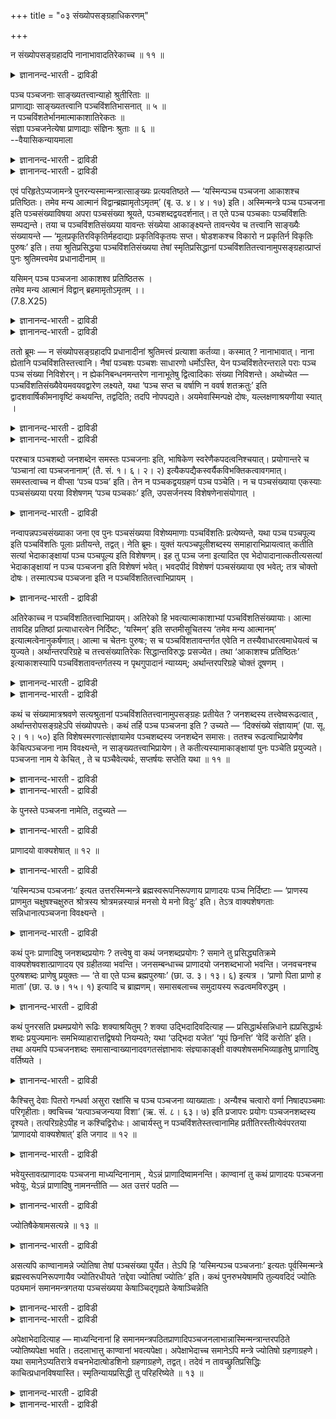 +++
title = "०३ संख्योपसङ्ग्रहाधिकरणम्"

+++

न संख्योपसङ्ग्रहादपि नानाभावादतिरेकाच्च ॥ ११ ॥  
<details><summary>ज्ञानानन्द-भारती - द्राविडी</summary>

न सङ्ग्योबसङ्ग्रहादबि नानाबावाददिरेगाच्च ॥ ११ ॥
</details>

पञ्च पञ्चजनाः साङ्ख्यतत्त्वान्याहो श्रुतीरिताः ॥  
प्राणाद्याः साङ्ख्यतत्त्वानि पञ्चविंशतिभासनात् ॥ ५ ॥  
न पञ्चविंशतेर्भानमात्माकाशातिरेकतः ॥  
संज्ञा पञ्चजनेत्येषा प्राणाद्याः संज्ञिनः श्रुताः ॥ ६ ॥  
--वैयासिकन्यायमाला

<details><summary>ज्ञानानन्द-भारती - द्राविडी</summary>

पञ्ज पञ्ज जऩङ्गळ् ऎऩ्बदु साङ्गियर् सॊल्लुम् तत्वङ्गळा? अल्लदु वेदत्तिल् सॊल्लिय पिराणऩ् मुदलियवैगळा? इरुबत्तैन्दु ऎऩ्ऱु तॆरिवदिऩाल् साङ्गियर् सॊल्लुम् तत्वङ्गळ्दाऩ्।
</details>

<details><summary>ज्ञानानन्द-भारती - द्राविडी</summary>

आत्मावुम् आगासमुम् अदिगमायिरुप्पदाल् इरुबत् तैन्दु ऎऩ्ऱु तॆरिवदिल्लै। "पञ्जजऩङ्गळ्" ऎऩ्ऱ इदु वॆऱुम् पॆयर्। अप्पॆयरुळ्ळवैगळ् वेदत्तिल् कण्ड पिराणऩ् मुदलियवै।
</details>

एवं परिहृतेऽप्यजामन्त्रे पुनरन्यस्मान्मन्त्रात्साङ्ख्यः प्रत्यवतिष्ठते — ‘यस्मिन्पञ्च पञ्चजना आकाशश्च प्रतिष्ठितः। तमेव मन्य आत्मानं विद्वान्ब्रह्मामृतोऽमृतम्’ (बृ. उ. ४। ४। १७) इति। अस्मिन्मन्त्रे पञ्च पञ्चजना इति पञ्चसंख्याविषया अपरा पञ्चसंख्या श्रूयते, पञ्चशब्दद्वयदर्शनात्। त एते पञ्च पञ्चकाः पञ्चविंशतिः सम्पद्यन्ते। तया च पञ्चविंशतिसंख्यया यावन्तः संख्येया आकाङ्क्ष्यन्ते तावन्त्येव च तत्त्वानि साङ्ख्यैः संख्यायन्ते — ‘मूलप्रकृतिरविकृतिर्महदाद्याः प्रकृतिविकृतयः सप्त। षोडशकश्च विकारो न प्रकृतिर्न विकृतिः पुरुषः’ इति। तया श्रुतिप्रसिद्धया पञ्चविंशतिसंख्यया तेषां स्मृतिप्रसिद्धानां पञ्चविंशतितत्त्वानामुपसङ्ग्रहात्प्राप्तं पुनः श्रुतिमत्त्वमेव प्रधानादीनाम् ॥

यसिमन् पञ्च पञ्चजना आकाशश्व प्रतिष्ठितरू ।  
तमेव मन्य आत्मानं विद्वान् ब्रहमामृतोऽमृतम् ।।  
(7.8.X25)

<details><summary>ज्ञानानन्द-भारती - द्राविडी</summary>

(ऎदऩिडत्तिल् ऐन्दु पञ्जजऩर्गळुम् आगासमुम् अत्यस्तमाग उळ्ळऩवो अन्द आत्मावैये अमिरुदमाऩ पिरह्ममाग अऱिगिऱेऩ्। पिरह्मत्तै यऱिन्द नाऩ् अमिरुदऩाग आगिऱेऩ्) इन्द सुरुदियिल् कूऱप्पट्ट ऐन्दु पञ्जजऩर्गळ् ऎऩ्बदु साङ्गयर्गळिऩ् तत्वङ्गळैक् कुऱिक्किऱदा अल्लदु सुरुदियिल् कूऱप्पट्ट पिराणऩ् मुदलियवैगळैक् कूऱुगिऱदा ऎऩ्ऱु सन्देहम्। इङ्गु ऐन्दु वगैयाऩ ऐन्दु जऩङ्गळ् कूऱप्पट्टुळ्ळऩ। मॊत्तम् २५ आगिऱदु। आगवे साङ्ग्यर्गळिऩ् २५ तत्तुवङ्गळैये इदु कुऱिक्किऱदु ऎऩ्ऱु पूर्वबक्षम्। साङ्ग्य तत्वङ्गळ् पलवाग उळ्ळऩ। इवैगळै ऐन्दैन्दाग वगुत्तु अवर्गळ् कूऱविल्लै। मेलुम् २५क्कु मेले आत्मा आगासम् इङ्गु कूऱप्पट्टुळ्ळदु। आगवे इदु साङ्ग्यदत्वङ्गळै कुऱिक्कविल्लै, पिराणऩ् मुदलाऩ ऒव्वॊऩ्ऱुक्कुम् पञ्जजऩम् ऎऩ्ऱु पॆयर् ऎऩ्ऱु सित्तान्दम्)।
</details>

<details><summary>ज्ञानानन्द-भारती - द्राविडी</summary>

इव्विदम् ‘अजा' मन्दिरम् परिहरिक्कप्पट्ट पोदिलुम्, मऱुबडियुम् साङ्गियऩ् वेऱु मन्दिरत्तिऩाल् ऎदिर्क्किऱाऩ्; “ऎदऩिडत्तिल् ऐन्दु पञ्जजऩङ्गळिरुक् किऩ्ऱऩवो आगासमुम् निलैत् तिरुक्किऱदो, अदैये आत्मावाग मऩऩम् सॆय्गिऱेऩ्। मरणमऱ्ऱ पिरह्मत्तै अऱिन्दु मरणमऱ्ऱवऩाग (नाऩुम् इरुक्किऱेऩ्)" (पिरुहत्। ४-४-१७) ऎऩ्ऱु इन्द मन्दिरत्तिल् “ऐन्दु पञ्जजऩङ्गळ्” ऎऩ्ऱु ऐन्दु ऎऩ्ऱ ऎण्णिक्कैयै विषयमायुळ्ळ वेऱु ऐन्दु ऎऩ्गिऱ ऎण्णिक्कै काणप्पडुगिऱदु। इरण्डु ऐन्दु ऎऩ्ऱ सप्तम् काणुवदाल्। अन्द इन्द ऐन्दु ऐन्दु इरुबत्तैन्दु आगिऩ्ऱऩ। अप्पडि इरुबत्तैन्दु ऎऩ्ऱ ऎण्णिक्कैयाल् ऎण्ण वेण्डियदाग ऎत्तऩै ऎदिर्बार्क्कप्पडुगिऩ्ऱऩवो, अत्तऩैये (२५) तत्वङ्गळ् साङ्गियर्गळाल् ऎण्णप्पडुगिऩ्ऱऩ; “विगारमडैयाद मूलप्पिरगिरुदि ऒऩ्ऱु, पिरगिरुदि यागवुम्, विगिरुदियागवुम् इरुक्किऱ महत् मुदलिय एऴु, विगारम् पदिऩाऱु, पिरगिरुदियुमिल्लामल् विगिरुदि युमिल्लाद पुरुषऩ् ऒऩ्ऱु" (साङ्ग्यगारिगै) ऎऩ्ऱु, सुरुदियिल् पिरसित्तमायिरुक्कुम् अन्द इरुबत्तैन्दु ऎऩ्ऱ ऎण्णिक्कैयाल्, स्मिरुदिप् पिरसित्तमाऩ अन्द इरुबत्तैन्दु तत्वङ्गळ् सॊल्लप्पडुवदाल्, पिरदाऩम् मुदलियवैगळुक्कु मऱुबडियुम् वेद सप्तमुळ्ळ तऩ्मैये एऱ्पडुगिऱदु।
</details>

ततो ब्रूमः — न संख्योपसङ्ग्रहादपि प्रधानादीनां श्रुतिमत्त्वं प्रत्याशा कर्तव्या। कस्मात् ? नानाभावात्। नाना ह्येतानि पञ्चविंशतिस्तत्त्वानि। नैषां पञ्चशः पञ्चशः साधारणो धर्मोऽस्ति, येन पञ्चविंशतेरन्तराले पराः पञ्च पञ्च संख्या निविशेरन्। न ह्येकनिबन्धनमन्तरेण नानाभूतेषु द्वित्वादिकाः संख्या निविशन्ते। अथोच्येत — पञ्चविंशतिसंख्यैवेयमवयवद्वारेण लक्ष्यते, यथा ‘पञ्च सप्त च वर्षाणि न ववर्ष शतक्रतुः’ इति द्वादशवार्षिकीमनावृष्टिं कथयन्ति, तद्वदिति; तदपि नोपपद्यते। अयमेवास्मिन्पक्षे दोषः, यल्लक्षणाश्रयणीया स्यात् ।

<details><summary>ज्ञानानन्द-भारती - द्राविडी</summary>

सित्तान्दम्: अदऩाल् सॊल्गिऱोम्; ऎण्णिक् कैयै सॊल्वदिऩालुम्गूड पिरदाऩम् मुदलियवै कळुक्कु वेद सप्तमुळ्ळ तऩ्मै ऎऩ्बदिल् आसै वैत्तुक्कॊळ्ळ वेण्डाम्। एऩ्? पलवाग इरुप्पदाल्, इन्द इरुबत्तैन्दु तत्वङ्गळ् पलवागवल्लवा इरुक्किऩ्ऱऩ? इवैगळुक्कुळ् ऐन्दु ऐन्दाग (पिरिक्कुम्बडि) पॊदुवाऩ तर्मम् ऎदुवुमिल्लै। ऎदु इरुन्दाल् इरुबत्तैन्दुक्कुळ्ळे वेऱु ऐन्दु ऐन्दु ऎण्णिक्कैगळ् नुऴैयमुडियुमो अप्पडि, एदेऩु मॊरु सम्बन्दमऩ्ऩियिल् पलविद पदार्त्तङ्गळुक्कुळ् इरण्डु मुदलाऩ ऎण्णिक्कैगळ् नुऴैय मुडिया तल्लवा?
</details>

<details><summary>ज्ञानानन्द-भारती - द्राविडी</summary>

अवयवङ्गळ् मूलमाग इरुबत्तैन्दु ऎऩ्ऱ इदुदाऩ् कुऱिक्कप्पडुगिऱदु, 'ऐन्दु, एऴु वरुषङ्गळ् इन्दिरऩ् मऴैबॆय्यविल्लै' ऎऩ्ऱु पऩ्ऩिरण्डु वरुषगालमिरुन्द मऴैयिल्लामैयै ऎप्पडि सॊल्गिऱार्गळो, अप्पडि ऎऩ्ऱु सॊऩ्ऩाल्, अदुवुम् पॊरुन्दादु। इन्दप् पक्षत्तिल् लक्षणैयै आसिरयिक्क वेण्डियिरुप्पदु ऎदुवो अदुवे तोषम्।
</details>

परश्चात्र पञ्चशब्दो जनशब्देन समस्तः पञ्चजनाः इति, भाषिकेण स्वरेणैकपदत्वनिश्चयात्। प्रयोगान्तरे च ‘पञ्चानां त्वा पञ्चजनानाम्’ (तै. सं. १। ६। २। २) इत्यैकपद्यैकस्वर्यैकविभक्तिकत्वावगमात्। समस्तत्वाच्च न वीप्सा ‘पञ्च पञ्च’ इति। तेन न पञ्चकद्वयग्रहणं पञ्च पञ्चेति। न च पञ्चसंख्याया एकस्याः पञ्चसंख्यया परया विशेषणम् ‘पञ्च पञ्चकाः’ इति, उपसर्जनस्य विशेषणेनासंयोगात् ।

<details><summary>ज्ञानानन्द-भारती - द्राविडी</summary>

मेलुम्, इङ्गे पिऩ्ऩालुळ्ळ पञ्ज ऎऩ्ऱ सप्तम् पञ्जजऩङ्गळ् ऎऩ्ऱु जऩ ऎऩ्ऱ सप्तत्तुडऩ् सेर्न्दि रुक्किऱदु। परिबाषैप्पडिक्कुळ्ळ स्वरत्तिऩाल् ऒरे पदमॆऩ्ऱु निच्चयप्पडुवदाल्, वेऱु पिरयोगत्तिलुम् “उऩ्ऩै ऐन्दु पञ्ज जऩङ्गळुक्काग” ऎऩ्ऱु ऒरे पदम्, ऒरे स्वरम्, ऒरे विबक्ति ऎऩ्ऱु तॆरिवदाल्, समस्तमायिरुप्पदाल् (सेर्न्दु ऒरे पदमायिरुप्पदाल्) ऐन्दु ऐन्दु ऎऩ्ऱु तिरुम्बच् चॊल्लप्पडविल्लै। ऐन्दु ऐन्दु ऎऩ्ऱु इरण्डु ऐन्दै किरहिप्पदुमिल्लै। ऒरु ऐन्दु ऎऩ्ऱ ऎण्णिक्कैक्कु मऱ्ऱ ऐन्दु ऎऩ्ऱ ऎण्णिक् कैयुडऩ् ऐन्दु ऐन्दायुळ्ळवै ऎऩ्ऱु विसेषणमु मिल्लै उबसर्जऩत्तिऱ्कु (पिरदाऩमल्लाददऱ्कु) विसेषणत्तुडऩ् सेर्क्कै किडैयाददिऩाल्।
</details>

नन्वापन्नपञ्चसंख्याका जना एव पुनः पञ्चसंख्यया विशेष्यमाणाः पञ्चविंशतिः प्रत्येष्यन्ते, यथा पञ्च पञ्चपूल्य इति पञ्चविंशतिः पूलाः प्रतीयन्ते, तद्वत्। नेति ब्रूमः। युक्तं यत्पञ्चपूलीशब्दस्य समाहाराभिप्रायत्वात् कतीति सत्यां भेदाकाङ्क्षायां पञ्च पञ्चपूल्य इति विशेषणम्। इह तु पञ्च जना इत्यादित एव भेदोपादानात्कतीत्यसत्यां भेदाकाङ्क्षायां न पञ्च पञ्चजना इति विशेषणं भवेत्। भवदपीदं विशेषणं पञ्चसंख्याया एव भवेत्; तत्र चोक्तो दोषः। तस्मात्पञ्च पञ्चजना इति न पञ्चविंशतितत्त्वाभिप्रायम् ।

<details><summary>ज्ञानानन्द-भारती - द्राविडी</summary>

ऐन्दु ऎऩ्ऱ ऎण्णिक्कैयुडऩ् सेर्क्कप्पट्ट जऩङ्गळे मऱुबडियुम् ऐन्दु ऎऩ्ऱ ऎण्णिक्कैयिऩाल् विसेषिक्कप्पडुम् पोदु इरुबत्तैन्दु ऎऩ्ऱु अऱियप्पडुगिऱार्गळ् ऎप्पडि "ऐन्दु ऐन्दु कोरैगळ्” ऎऩ्ऱाल् इरुबत्तैन्दु कोरैगळ् अऱियप्पडुगिऱदो अदैप्पोल; ऎऩ्ऱाल्, अप्पडियल्ल ऎऩ्गिऱोम्। पञ्जबूलि सप्तत्तिऱ्कु ऐन्दु कोरैगळिऩ् कूट्टङ्गळ् ऎऩ्ऱु पॊरुळ्। कूट्टङ्गळ् ऎत्तऩै ऎऩ्ऱु वेऱ्ऱुमै पऱ्ऱिक्केळ्विवरुम्बोदु ऐन्दु कोरैगळिऩ् कूट्टम् ऐन्दु ऎऩ्ऱु कुऱिप्पिडुवदु नियायम् इङ्गे ऐन्दु जऩङ्गळ् ऎऩ्ऱु मुदलिलेये वेऱुबडुत्तिच् चॊल्लि यिरुप्पदाल् ऎत्तऩैयॆऩ्ऱु वेऱुबडुत्तित् तॆरिय विरुप्पमिल्लाददिऩाल् ‘ऐन्दु ऐन्दु जऩङ्गळ्' ऎऩ्बदु विसेषणमागादु। इदु विसेषणमाऩालुम् कूड ऐन्दु ऎऩ्ऱ ऎण्णिक्कैक्कुत्ताऩ् विसेषणमागुम्; अव्विषयत् तिलो तोषम् सॊल्लप्पट्टुविट्टदु। आगैयाल् ‘ऐन्दु ऐन्दु जऩङ्गळ्' ऎऩ्बदु इरुबत्तैन्दु तत्वङ्गळै अबिप्पिरायमागवुळ्ळदिल्लै।
</details>

अतिरेकाच्च न पञ्चविंशतितत्त्वाभिप्रायम्। अतिरेको हि भवत्यात्माकाशाभ्यां पञ्चविंशतिसंख्यायाः। आत्मा तावदिह प्रतिष्ठां प्रत्याधारत्वेन निर्दिष्टः, ‘यस्मिन्’ इति सप्तमीसूचितस्य ‘तमेव मन्य आत्मानम्’ इत्यात्मत्वेनानुकर्षणात्। आत्मा च चेतनः पुरुषः; स च पञ्चविंशतावन्तर्गत एवेति न तस्यैवाधारत्वमाधेयत्वं च युज्यते। अर्थान्तरपरिग्रहे च तत्त्वसंख्यातिरेकः सिद्धान्तविरुद्धः प्रसज्येत। तथा ‘आकाशश्च प्रतिष्ठितः’ इत्याकाशस्यापि पञ्चविंशतावन्तर्गतस्य न पृथगुपादानं न्याय्यम्; अर्थान्तरपरिग्रहे चोक्तं दूषणम् ।

<details><summary>ज्ञानानन्द-भारती - द्राविडी</summary>

'अदिगमिरुप्पदालुम्" इरुबत्तैन्दु तत्तुव अबिप्रायमिल्लै। आत्मा, आगासम्, इरण्डिऩालुम् इरुबत्तैन्दु ऎऩ्ऱ ऎण्णिक्कैक्कु अदिगमागवे इरुक्किऱदु। इरुप्पदऱ्कु आदारमाग इङ्गे आत्मा कुऱिप्पिडप्पट्टिरुक्किऱदु। “ऎदऩिडत्तिल्” ऎऩ्ऱु एऴाम् वेऱ्ऱुमैयाल् सूसिक्कप्पट्टदै "अन्द आत्मा वैये मऩऩम् सॆय्गिऱेऩ्” ऎऩ्ऱु आत्मावाग इऴुत्तुच् चॊल्वदाल् आत्मावो सेदऩऩाऩ पुरुषऩ्, अवरो इरुबत्तैन्दुक्कुळ्ळेये अडङ्गि यिरुप्पदाल्, अवरुक्के आदारमायिरुक्कुम् तऩ्मै आदेयमा यिरुक्कुम् तऩ्मै ऎऩ्बदु पॊरुन्दादु। अदु वेऱु पदार्त्तम् ऎऩ्ऱु वैत्तुक्कॊण्डालो, तत्तुवङ्गळिऩ् ऎण्णिक्कैक्कु अदिगमाग सित्तान्दत्तिऱ्कु विरोदमाग एऱ्पट्टुविडुम्।
</details>

<details><summary>ज्ञानानन्द-भारती - द्राविडी</summary>

अप्पडिये ‘आगासमुम् निलैत्तिरुक्किऱदु' ऎऩ्ऱु इरुबत्तु ऐन्दिल् अडङ्गियुळ्ळ आगासत्तैयुम् तऩियाग ऎडुत्तुक्कॊळ्वदु नियायमिल्लै। अदु वेऱु पदार्त्तम् ऎऩ्ऱु वैत्तुक् कॊण्डालो मुऩ्सॊऩ्ऩ तोषम्।
</details>

कथं च संख्यामात्रश्रवणे सत्यश्रुतानां पञ्चविंशतितत्त्वानामुपसङ्ग्रहः प्रतीयेत ? जनशब्दस्य तत्त्वेष्वरूढत्वात् , अर्थान्तरोपसङ्ग्रहेऽपि संख्योपपत्तेः। कथं तर्हि पञ्च पञ्चजना इति ? उच्यते — ‘दिक्संख्ये संज्ञायाम्’ (पा. सू. २। १। ५०) इति विशेषस्मरणात्संज्ञायामेव पञ्चशब्दस्य जनशब्देन समासः। ततश्च रूढत्वाभिप्रायेणैव केचित्पञ्चजना नाम विवक्ष्यन्ते, न साङ्ख्यतत्त्वाभिप्रायेण। ते कतीत्यस्यामाकाङ्क्षायां पुनः पञ्चेति प्रयुज्यते। पञ्चजना नाम ये केचित् , ते च पञ्चैवेत्यर्थः, सप्तर्षयः सप्तेति यथा ॥ ११ ॥

<details><summary>ज्ञानानन्द-भारती - द्राविडी</summary>

मेलुम्, ऎण्णिक्कै मात्तिरम् सॊल्लियिरुक् कैयिल्, सुरुदियिल् केळ्विप्पडाद इरुबत्तैन्दु तत्तुवङ्गळै ऎडुत्तुक्कॊळ्वदु ऎप्पडि एऱ्पड मुडियुम्? जऩ ऎऩ्ऱ सप्तत्तिऱ्कु तत्तुवङ्गळिल् रूडियिल् लाददिऩाल्। वेऱु अर्त्तत्तै ऎडुत्तुक्कॊण्डालुम् कूड ऎण्णिक्कै पॊरुन्दु माऩदिऩाल्।
</details>

<details><summary>ज्ञानानन्द-भारती - द्राविडी</summary>

अप्पडियाऩाल्, ऐन्दु ऐन्दु जऩङ्गळ् ऎऩ्बदु ऎप्पडि? सॊल्लप्पडुगिऱदु 'तिक्सङ्ग्ये सम्ज्ञायाम्' (पाणिऩि। २-१-५०) ऎऩ्ऱु कुऱिप्पिट्टु स्मरिक्कप्पट्टि रुप्पदाल्, पॆयर् ऎऩ्बदिल् ताऩ् पञ्ज ऎऩ्ऱ सप्तत्तिऱ्कु जऩ ऎऩ्ऱ सप्तत्तुडऩ् समासम्। आगैयाल् रूडम् ऎऩ्ऱ अबिप्पिरायत्तिऩालेये पञ्ज जऩङ्गळ् ऎऩ्ऱु सिलर् सॊल्ल विरुम्बप्पडुगिऱार्गळ्, साङ्गिय ऩुडैय तत्तुव अबिप्पिरायत्तिऩाल् इल्लै। अवै ऎत्तऩै ऎऩ्ऱु अऱिय विरुम्बुगैयिल् मऱुबडियुम् ऐन्दु ऎऩ्ऱु पिरयोगिक्कप्पट्टिरुक्किऱदु। पञ्ज जऩङ्गळ् ऎऩ्ऱु ऎन्द सिलर् पिरसित्त मायिरुक्किऱार्गळो, अवर्गळ् ऐन्दु ताऩ् ऎऩ्ऱु अर्त्तम्। सप्तरिषिगळ् एऴु ऎऩ्बदुबोल। (११)
</details>

के पुनस्ते पञ्चजना नामेति, तदुच्यते —

<details><summary>ज्ञानानन्द-भारती - द्राविडी</summary>

अप्पडियाऩाल्, अन्द पञ्ज जऩङ्गळ् यार्? ऎऩ्ऱु, अदु सॊल्लप्पडुगिऱदु:-
</details>

प्राणादयो वाक्यशेषात् ॥ १२ ॥  
<details><summary>ज्ञानानन्द-भारती - द्राविडी</summary>

प्राणादयो वाक्यसे षात् ॥ १२ ॥
</details>

‘यस्मिन्पञ्च पञ्चजनाः’ इत्यत उत्तरस्मिन्मन्त्रे ब्रह्मस्वरूपनिरूपणाय प्राणादयः पञ्च निर्दिष्टाः — ‘प्राणस्य प्राणमुत चक्षुषश्चक्षुरुत श्रोत्रस्य श्रोत्रमन्नस्यान्नं मनसो ये मनो विदुः’ इति। तेऽत्र वाक्यशेषगताः सन्निधानात्पञ्चजना विवक्ष्यन्ते ।

<details><summary>ज्ञानानन्द-भारती - द्राविडी</summary>

“ऎदिल् ऐन्दु पञ्जजऩङ्गळ्” ऎऩ्ऱ मन्दिरत्तिऱ्कु मेलुळ्ळ मन्दिरत्तिल् पिरह्मत्तिऩ् स्वरूबत्तै निरूबणम् सॆय्वदऱ्काग पिराणऩ् मुदलियवैगळ् ऐन्दु कुऱिप्पिडप्पट्टिरुक्किऩ्ऱऩ। “पिराणऩुक्कुप् पिराणऩ्, अप्पडिये कण्णुक्कुक् कण्, अप्पडिये कादुक्कुक् कादु, अऩ्ऩत्तिऱ्कु अऩ्ऩम्, मऩसिऱ्ऱु मऩस् ऎऩ्ऱु ऎवर् अऱिगिऱार्गळो” ऎऩ्ऱु। वाक्किय सेषत्तिलुळ्ळ अवैगळ्, समीबत्तिलिरुप्पदाल्, इङ्गु पञ्जजऩङ्गळ् ऎऩ्ऱु सॊल्ल उत्तेसिक्कप्पडुगिऩ्ऱऩ।
</details>

कथं पुनः प्राणादिषु जनशब्दप्रयोगः ? तत्त्वेषु वा कथं जनशब्दप्रयोगः ? समाने तु प्रसिद्ध्यतिक्रमे वाक्यशेषवशात्प्राणादय एव ग्रहीतव्या भवन्ति। जनसम्बन्धाच्च प्राणादयो जनशब्दभाजो भवन्ति। जनवचनश्च पुरुषशब्दः प्राणेषु प्रयुक्तः — ‘ते वा एते पञ्च ब्रह्मपुरुषाः’ (छा. उ. ३। १३। ६) इत्यत्र । ‘प्राणो पिता प्राणो ह माता’ (छा. उ. ७। १५। १) इत्यादि च ब्राह्मणम्। समासबलाच्च समुदायस्य रूढत्वमविरुद्धम् ।

<details><summary>ज्ञानानन्द-भारती - द्राविडी</summary>

पिराणऩ् मुदलियवैगळिल् जऩम् ऎऩ्ऱ सप्तप्रयोगम् ऎप्पडि? तत्वङ्गळिल्दाऩ् जऩम् ऎऩ्ऱ सप्तप्रयोगम् ऎप्पडि? पिरसित्तियै मीऱुवदु समाऩमायिरुक्कैयिल्, वाक्कियसेषत्तिऩ् पलत्तिऩाल् पिराणऩ् मुदलियऩदाऩ ऎडुत्तुक्कॊळ्ळवेण्डिय वैगळाग इरुक्किऩ्ऱऩ। मेलुम्, जऩङ्गळुडऩ् सम्बन्दमिरुप्पदाल् पिराणऩ् मुदलाऩवै जऩम् ऎऩ्ऱ सप्तत्तै अडैन्दवैगळाग आगिऩ्ऱऩ। जऩत्तैच् चॊल्लुम् पुरुषऩ् ऎऩ्ऱसप्तम् पिराणऩ्गळिल् पिरयोगम् सॆय्यप्पट्टिरुक्किऱदु। "अन्द इन्द ऐन्दुम् पिरह्मबुरुषर्गळ्" (सान्। ३-१३-६) ऎऩ्ऱविडत्तिल् “पिराणऩे पिदा, पिराणऩे मादा" (सान्।७-१५-१) ऎऩ्बदु मुदलाऩ पिराह्मणमुम् इरुक्किऱदु। समासबलत्तिऩालुम् मॊत्तत्तिऱ्कु रूडत्तऩ्मै विरोदमिल्लै।
</details>

कथं पुनरसति प्रथमप्रयोगे रूढिः शक्याश्रयितुम् ? शक्या उद्भिदादिवदित्याह — प्रसिद्धार्थसन्निधाने ह्यप्रसिद्धार्थः शब्दः प्रयुज्यमानः समभिव्याहारात्तद्विषयो नियम्यते; यथा ‘उद्भिदा यजेत’ ‘यूपं छिनत्ति’ ‘वेदिं करोति’ इति। तथा अयमपि पञ्चजनशब्दः समासान्वाख्यानादवगतसंज्ञाभावः संज्ञ्याकाङ्क्षी वाक्यशेषसमभिव्याहृतेषु प्राणादिषु वर्तिष्यते ।

<details><summary>ज्ञानानन्द-भारती - द्राविडी</summary>

मुऩ्ऩाल् पिरयोगमिल्लामल् रूडियै ऎप्पडि आसिरयिक्क मुडियुम्? 'उत्पित्' मुदलाऩदैप्पोल मुडियुम् ऎऩ्गिऱार्। पिरसित्तमाऩ अर्त्तत्तैयुडैय पदत्तिऱ्कु समीबत्तिल् पिरयोगम् सॆय्यप्पट्टिरुक्किऱ पिरसित्तमाऩ अर्त्तमिल्लाद सप्तम् सेर्न्दु सॊल्लप् पडुवदाल्, अदैये विषयमाय् उळ्ळदॆऩ्ऱु नियमिक्कप्पडुगिऱदु। १“उत्पित्तिऩाल् यागम् सॆय्यवुम्”, “यूबत्तै वॆट्टुगिऱाऩ्”, “वेदियैच् चॆय्गिऱाऩ्” ऎऩ्बदुबोल अप्पडिये इन्द पञ्ज जऩ ऎऩ्ऱ सप्तमुम् समासमाग (स्वरत्तैक् कॊण्डु ऒरे पदमाग) सॊल्लप्पट्टिरुप्पदाल्, पॆयरायिरुक्कुम् तऩ्मैयुळ्ळ तॆऩ्ऱु अऱियप्पट्टु, पॆयरिडप्पट्टदु ऎऩ्ऩवॆऩ्ऱु विरुम्बि, वाक्कियसे षत्तिल् सेर्न्दु सॊल्लप् पट्टिरुक्किऱ पिराणऩ् मुदलाऩदुगळैच् चॊल्गिऱदु।
</details>

कैश्चित्तु देवाः पितरो गन्धर्वा असुरा रक्षांसि च पञ्च पञ्चजना व्याख्याताः। अन्यैश्च चत्वारो वर्णा निषादपञ्चमाः परिगृहीताः। क्वचिच्च ‘यत्पाञ्चजन्यया विशा’ (ऋ. सं. ८। ६३। ७) इति प्रजापरः प्रयोगः पञ्चजनशब्दस्य दृश्यते। तत्परिग्रहेऽपीह न कश्चिद्विरोधः। आचार्यस्तु न पञ्चविंशतेस्तत्त्वानामिह प्रतीतिरस्तीत्येवंपरतया ‘प्राणादयो वाक्यशेषात्’ इति जगाद ॥ १२ ॥

<details><summary>ज्ञानानन्द-भारती - द्राविडी</summary>

सिलर्गळालो, तेवर्गळ्, पित्रुक्कळ्, कन्दर्वर्गळ्, असुरर्गळ्, राक्षसर्गळ् ऎऩ्ऱ ऐवर्गळ् पञ्जजऩङ्गळ् ऎऩ्ऱु वियाक्याऩम् सॆय्यप् पट्टिरुक्किऱदु। वेऱु सिलराल् नाऩ्गु वर्णङ्गळ् ऐन्दावदाऩ निषादऩैच् चेर्त्तु पञ्ज जऩङ्गळाग ऎडुत्तुक्कॊळ्ळप्पडुगिऩ्ऱऩ। सिलविडत्तिल् “यत् पाञ्जजऩ्यया विसा” (रिक्सम्हिदै ८-५८-७) ऎऩ्ऱु पिरजै ऎऩ्ऱ तात्पर्यमुळ्ळदाग पञ्जजऩ सप्तत्तिऱ्कु पिरयोगम् काणुगिऱदु। इवैगळै ऎडुत्तुक् कॊण्डालुम्गूड इङ्गे ऎव्विद विरोदमुम् इल्लै। वियासासार्यरो इरुबत्तैन्दु तत्वङ्गळुक्कु इङ्गे तोऱ्ऱम् किडैयादु ऎऩ्ऱ इव्विद तात्पर्यत्तिऩाल् "पिराणऩ् मुदलियवै, वाक्कियसेषत्तिऩाल्” ऎऩ्ऱु सॊऩ्ऩार्।
</details>

भवेयुस्तावत्प्राणादयः पञ्चजना माध्यन्दिनानाम् , येऽन्नं प्राणादिष्वामनन्ति। काण्वानां तु कथं प्राणादयः पञ्चजना भवेयुः, येऽन्नं प्राणादिषु नामनन्तीति — अत उत्तरं पठति —

<details><summary>ज्ञानानन्द-भारती - द्राविडी</summary>

ऎवर्गळ् पिराणऩ् मुदलियवैगळिल् अऩ्ऩत्तै सॊल्लुगिऱार्गळो, अन्द मात्यन्दिऩर् कळुक्कु पिराणऩ् मुदलियवैगळ् पञ्जजऩङ्गळाग इरुक्कलाम्; ऎवर्गळ् पिराणऩ् मुदलियवैगळिल् अऩ्ऩत्तैच् चॊल्लविल्लैयो, अन्द काण्वर्गळुक्कु पिराणऩ् मुदलियवै ऎप्पडि पञ्जजऩङ्गळाग इरुक्कमुडियुम्? ऎऩ्ऱु अदिल् पदिल् सॊल्गिऱार्:
</details>

ज्योतिषैकेषामसत्यन्ने ॥ १३ ॥  
<details><summary>ज्ञानानन्द-भारती - द्राविडी</summary>

ज्योदिषैगे षामसत्यन्ने ॥ १३ ॥
</details>

असत्यपि काण्वानामन्ने ज्योतिषा तेषां पञ्चसंख्या पूर्येत। तेऽपि हि ‘यस्मिन्पञ्च पञ्चजनाः’ इत्यतः पूर्वस्मिन्मन्त्रे ब्रह्मस्वरूपनिरूपणायैव ज्योतिरधीयते ‘तद्देवा ज्योतिषां ज्योतिः’ इति। कथं पुनरुभयेषामपि तुल्यवदिदं ज्योतिः पठ्यमानं समानमन्त्रगतया पञ्चसंख्यया केषाञ्चिद्गृह्यते केषाञ्चिन्नेति

<details><summary>ज्ञानानन्द-भारती - द्राविडी</summary>

काण्वर्गळुक्कु अऩ्ऩम् इल्लामल् पोऩालुम्, अवर्गळुक्कु ऐन्दु ऎऩ्ऱ ऎण्णिक्कै ज्योदिसिऩाल् पूर्त्तियागिविडुम्। अवर्गळुम्गूड “ऎदिल् ऐन्दु पञ्ज जऩङ्गळ्” ऎऩ्बदऱ्कु मुन्दिऩ मन्दिरत्तिल्, पिरह्म स्वरूबत्तै निरूबणम् सॆय्वदऱ्कागवे, “अन्द ज्योदिस्कळुक्कु ज्योदि साऩदै तेवर्गळ्” ऎऩ्ऱु ज्योदिसै सॊल्गिऱार्गळ्।
</details>

<details><summary>ज्ञानानन्द-भारती - द्राविडी</summary>

इरण्डु सागैक्कारर्गळुक्कुम्गूड ऒरेमादिरि इन्द ज्योदिस् सॊल्लप्पट्टिरुप्पदु समाऩमाऩ मन्दिरत्तिलुळ्ळ ऐन्दु ऎऩ्ऱ ऎण्णिक्कैयाल् सिलरुक्कु ऎडुत्तुक्कॊळ्ळप्पडुगिऱदु। सिलरुक्कु इल्लै, ऎऩ्बदु ऎप्पडि?
</details>

अपेक्षाभेदादित्याह — माध्यन्दिनानां हि समानमन्त्रपठितप्राणादिपञ्चजनलाभान्नास्मिन्मन्त्रान्तरपठिते ज्योतिष्यपेक्षा भवति। तदलाभात्तु काण्वानां भवत्यपेक्षा। अपेक्षाभेदाच्च समानेऽपि मन्त्रे ज्योतिषो ग्रहणाग्रहणे। यथा समानेऽप्यतिरात्रे वचनभेदात्षोडशिनो ग्रहणाग्रहणे, तद्वत्। तदेवं न तावच्छ्रुतिप्रसिद्धिः काचित्प्रधानविषयास्ति। स्मृतिन्यायप्रसिद्धी तु परिहरिष्येते ॥ १३ ॥

<details><summary>ज्ञानानन्द-भारती - द्राविडी</summary>

अबेक्षैयिल् वित्तियासमिरुप्पदाल् ऎऩ्ऱु सॊल्गिऱार्। मात्यन्दिऩर्गळुक्कु समाऩमाऩ मन्दिरत् तिल् सॊल्लप्पडुम् (अऩ्ऩत्तुडऩ् सेर्त्तु) पिराणऩ् मुदलाऩ पञ्ज जऩङ्गळ् किडैत्तु विडुवदाल्, वेऱु मन्दिरत्तिल् सॊल्लिय इन्द ज्योदिस् विषयमाग अबेक्षैयिल्लै। (अऩ्ऩम् पडिक्कप्पडाददाल्) अदु किडैक्काददाल् काण्वर्गळुक्कु अबेक्षैयिरुक्किऱदु। मन्दिरम् समाऩमायिरुन्दुम्गूड, अबेक्षैयिलुळ्ळ पेदत्तिऩाल् ज्योदिसै ऎडुत्तुक्कॊळ्वदुम्, ऎडुत्तुक्कॊळ्ळाददुम् एऱ्पडुगिऱदु। ऎप्पडि अदिरात्तिरम् ऎऩ्बदु समाऩमायिरुन्दालुम्, वसऩत्तिलुळ्ळ पेदत्तिऩाल्, षोडसिक्कु ऎडुत्तुक्कॊळ्वदुम् ऎडुत्तुक् कॊळ्ळाददुम् एऱ्पडुगिऱदो, अदैप्पोल।
</details>

<details><summary>ज्ञानानन्द-भारती - द्राविडी</summary>

आगैयाल् इव्विदम् पिरदाऩ विषयमाग ऎव्विद सुरुदि पिरसित्तियुम् किडैयादु। स्मिरुदि नियायम् इवैगळिलुळ्ळ पिरसित्तियो पिऩ्ऩाल् परिहरिक्कप् पडुम्।
</details>

